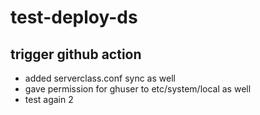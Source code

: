 # test-deploy-ds
## trigger github action

- added serverclass.conf sync as well
- gave permission for ghuser to etc/system/local as well
- test again 2
